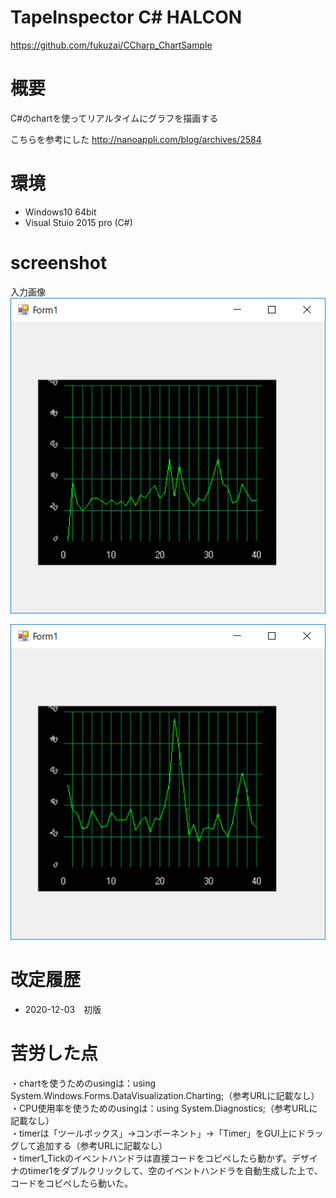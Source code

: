 # TapeInspector C# HALCON
https://github.com/fukuzai/CCharp_ChartSample

# 概要
C#のchartを使ってリアルタイムにグラフを描画する

こちらを参考にした
http://nanoappli.com/blog/archives/2584

# 環境
<ul>
  <li>Windows10 64bit</li>
  <li>Visual Stuio 2015 pro (C#)</li>
  </ul>

# screenshot
入力画像<br>
![screenshot](https://github.com/fukuzai/CCharp_ChartSample/blob/master/screenshot1.png)

![screenshot](https://github.com/fukuzai/CCharp_ChartSample/blob/master/screenshot2.png)

# 改定履歴
<ul>
  <li>2020-12-03　初版</li>
</ul>

# 苦労した点
・chartを使うためのusingは：using System.Windows.Forms.DataVisualization.Charting;（参考URLに記載なし）<br>
・CPU使用率を使うためのusingは：using System.Diagnostics;（参考URLに記載なし）<br>
・timerは「ツールボックス」→コンポーネント」→「Timer」をGUI上にドラッグして追加する（参考URLに記載なし）<br>
・timer1_Tickのイベントハンドラは直接コードをコピペしたら動かず。デザイナのtimer1をダブルクリックして、空のイベントハンドラを自動生成した上で、コードをコピペしたら動いた。<br>
